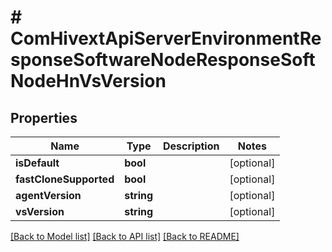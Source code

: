 # # ComHivextApiServerEnvironmentResponseSoftwareNodeResponseSoftNodeHnVsVersion

## Properties

Name | Type | Description | Notes
------------ | ------------- | ------------- | -------------
**isDefault** | **bool** |  | [optional]
**fastCloneSupported** | **bool** |  | [optional]
**agentVersion** | **string** |  | [optional]
**vsVersion** | **string** |  | [optional]

[[Back to Model list]](../../README.md#models) [[Back to API list]](../../README.md#endpoints) [[Back to README]](../../README.md)
